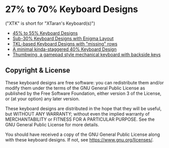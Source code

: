 27% to 70% Keyboard Designs
===========================

("XTK" is short for "XTaran's Keyboard(s)")

* [45% to 55% Keyboard Designs](XTK.md)
* [Sub-30% Keyboard Designs with Enigma Layout](Painigma27.md)
* [TKL-based Keyboard Designs with "missing" rows](XTKL.md)
* [A minimal kinda-staggered 40% Keyboard Design](XTM.md)
* [Thumbwing, a gamepad style mechanical keyboard with backside keys](Thumbwing.md)


Copyright & License
-------------------

These keyboard designs are free software: you can redistribute them
and/or modify them under the terms of the GNU General Public License
as published by the Free Software Foundation, either version 3 of the
License, or (at your option) any later version.

These keyboard designs are distributed in the hope that they will be
useful, but WITHOUT ANY WARRANTY; without even the implied warranty of
MERCHANTABILITY or FITNESS FOR A PARTICULAR PURPOSE.  See the GNU
General Public License for more details.

You should have received a copy of the GNU General Public License
along with these keyboard designs.  If not, see
https://www.gnu.org/licenses/.
